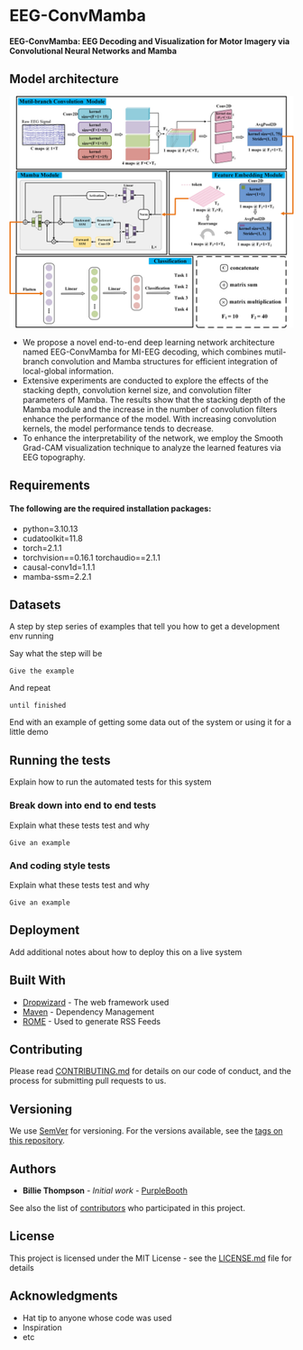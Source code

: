 # EEG-ConvMamba

#### EEG-ConvMamba: EEG Decoding and Visualization for Motor Imagery via Convolutional Neural Networks and Mamba

## Model architecture

<div align="center">
  <img src="https://github.com/Jianxi-Huang/EEG-ConvMamba/blob/main/Model%20Architecture.png" width="700px">
</div>


* We propose a novel end-to-end deep learning network architecture named EEG-ConvMamba for MI-EEG decoding, which combines mutil-branch convolution and Mamba structures for efficient integration of local-global information.
* Extensive experiments are conducted to explore the effects of the stacking depth, convolution kernel size, and convolution filter parameters of Mamba. The results show that the stacking depth of the Mamba module and the increase in the number of convolution         filters enhance the performance of the model. With increasing convolution kernels, the model performance tends to decrease.
* To enhance the interpretability of the network, we employ the Smooth Grad-CAM visualization technique to analyze the learned features via EEG topography.
## Requirements

#### The following are the required installation packages:
* python=3.10.13
* cudatoolkit=11.8
* torch=2.1.1
* torchvision==0.16.1 torchaudio==2.1.1
* causal-conv1d=1.1.1
* mamba-ssm=2.2.1
  
## Datasets

A step by step series of examples that tell you how to get a development env running

Say what the step will be

```
Give the example
```

And repeat

```
until finished
```

End with an example of getting some data out of the system or using it for a little demo

## Running the tests

Explain how to run the automated tests for this system

### Break down into end to end tests

Explain what these tests test and why

```
Give an example
```

### And coding style tests

Explain what these tests test and why

```
Give an example
```

## Deployment

Add additional notes about how to deploy this on a live system

## Built With

* [Dropwizard](http://www.dropwizard.io/1.0.2/docs/) - The web framework used
* [Maven](https://maven.apache.org/) - Dependency Management
* [ROME](https://rometools.github.io/rome/) - Used to generate RSS Feeds

## Contributing

Please read [CONTRIBUTING.md](https://gist.github.com/PurpleBooth/b24679402957c63ec426) for details on our code of conduct, and the process for submitting pull requests to us.

## Versioning

We use [SemVer](http://semver.org/) for versioning. For the versions available, see the [tags on this repository](https://github.com/your/project/tags). 

## Authors

* **Billie Thompson** - *Initial work* - [PurpleBooth](https://github.com/PurpleBooth)

See also the list of [contributors](https://github.com/your/project/contributors) who participated in this project.

## License

This project is licensed under the MIT License - see the [LICENSE.md](LICENSE.md) file for details

## Acknowledgments

* Hat tip to anyone whose code was used
* Inspiration
* etc
